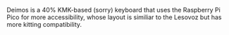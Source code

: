 Deimos is a 40% KMK-based (sorry) keyboard that uses the Raspberry Pi Pico for more accessibility, whose layout is similiar to the Lesovoz but has more kitting compatibility. 

